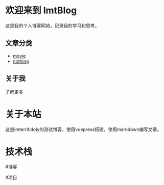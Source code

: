 # 欢迎来到 ImtBlog

这是我的个人博客网站，记录我的学习和思考。

## 文章分类

- [movie](articles/movie/)
- [nothing](articles/category2/)

## 关于我

[了解更多](about/)

# 关于本站
这是imterritidoly的测试博客，使用vuepress搭建，使用markdown编写文章。

# 技术栈




#博客


#项目



